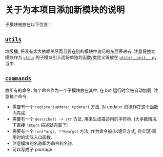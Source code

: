 # 关于为本项目添加新模块的说明

子模块被放在以下位置：

## [`utils`](utils/__init__.py)

垃圾桶, 把没有太大依赖关系而且要在别的模块中访问的东西丢进去. 注意将独立模块作为 [`utils`](utils/__init__.py) 的子模块引入而将单独的函数/类定义等放在 [`utils/__init__.py`](utils/__init__.py) 当中.

## [`commands`](commands/__init__.py)

放所有的命令. 每个命令作为一个子模块放在其中, 在 bot 运行时会被自动加载. 注意每个命令:

* 需要有一个 `register(update: Updater)` 方法, 对 updater 的操作在这个函数内完成.
* 需要有一个 `describe() -> str` 方法, 用来生成描述用的字符串. (大多数情况下直接 `return` 描述就完事了)
* 需要有一个 `run(*args, **kwargs)` 方法, 作为命令被(以诡异方式, 待实现)调用时的实际入口函数.
* 注意模块的名称即为命令的名称.
* 可以写成子 package.
